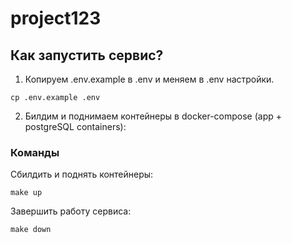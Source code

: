 # project123

## Как запустить сервис?

1. Копируем .env.example в .env и меняем в .env настройки.
```
cp .env.example .env
```

2. Билдим и поднимаем контейнеры в docker-compose (app + postgreSQL containers):

### Команды

Сбилдить и поднять контейнеры:

```
make up
```

Завершить работу сервиса:

```
make down
```

